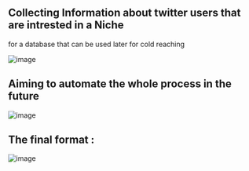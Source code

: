 ## Collecting Information about twitter users that are intrested in a Niche 
for a database that can be used later for cold reaching 

![image](https://github.com/user-attachments/assets/9c1c457c-50ac-4710-8d59-db0aae4ab0c9)



## Aiming to automate the whole process in the future 
![image](https://github.com/user-attachments/assets/189fa047-cc8a-4706-a0e0-6781ba6c14bc)


## The final format :
![image](https://github.com/user-attachments/assets/500b412d-2410-4d96-ba20-ac557d09449d)



